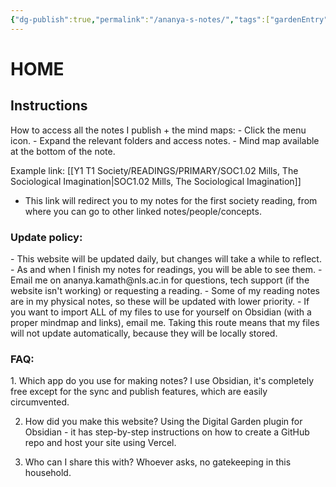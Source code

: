 ```yaml
---
{"dg-publish":true,"permalink":"/ananya-s-notes/","tags":["gardenEntry"]}
---
```




<h1>HOME</h1>
<h2>Instructions</h2>
How to access all the notes I publish + the mind maps:
- Click the menu icon.
- Expand the relevant folders and access notes.
- Mind map available at the bottom of the note.

Example link: [[Y1 T1 Society/READINGS/PRIMARY/SOC1.02 Mills, The Sociological Imagination\|SOC1.02 Mills, The Sociological Imagination]]
- This link will redirect you to my notes for the first society reading, from where you can go to other linked notes/people/concepts.
<h3>
Update policy:
</h3>
- This website will be updated daily, but changes will take a while to reflect.
- As and when I finish my notes for readings, you will be able to see them.
- Email me on ananya.kamath@nls.ac.in for questions, tech support (if the website isn't working) or requesting a reading. 
- Some of my reading notes are in my physical notes, so these will be updated with lower priority.
- If you want to import ALL of my files to use for yourself on Obsidian (with a proper mindmap and links), email me. Taking this route means that my files will not update automatically, because they will be locally stored.
<h3>
FAQ:
</h3>
1. Which app do you use for making notes?
	I use Obsidian, it's completely free except for the sync and publish features, which are easily circumvented.

2. How did you make this website?
	Using the Digital Garden plugin for Obsidian - it has step-by-step instructions on how to create a GitHub repo and host your site using Vercel.

3. Who can I share this with?
	Whoever asks, no gatekeeping in this household. 


